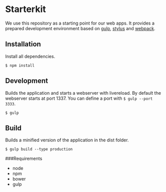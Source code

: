 # Starterkit

We use this repository as a starting point for our web apps.
It provides a prepared development environment based on [gulp](https://github.com/gulpjs/gulp), [stylus](https://github.com/LearnBoost/stylus) and [webpack](https://github.com/webpack/webpack).

## Installation

Install all dependencies. 

```
$ npm install
```

## Development

Builds the application and starts a webserver with livereload. By default the webserver starts at port 1337.
You can define a port with ```$ gulp --port 3333```.

```
$ gulp
```

## Build

Builds a minified version of the application in the dist folder.

```
$ gulp build --type production
```


###Requirements
* node
* npm
* bower
* gulp
